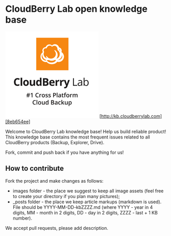# CloudBerry Lab open knowledge base

![CloudBerry Lab](/images/cblogo-vertical-black-bg-transparent.png)
[http://kb.cloudberrylab.com][8eb654ee]

  [8eb654ee]: http://kb.cloudberrylab.com "CloudBerry Lab knowledge base"

Welcome to CloudBerry Lab knowledge base! Help us build reliable product! This knowledge base contains the most frequent issues related to all CloudBerry products (Backup, Explorer, Drive).

Fork, commit and push back if you have anything for us!

## How to contribute

Fork the project and make changes as follows:

* images folder - the place we suggest to keep all image assets (feel free to create your directory if you plan many pictures);
* _posts folder - the place we keep article markups (markdown is used). File should be YYYY-MM-DD-kbZZZZ.md (where YYYY - year in 4 digits, MM - month in 2 digits, DD - day in 2 digits, ZZZZ - last + 1 KB number).

We accept pull requests, please add description.
